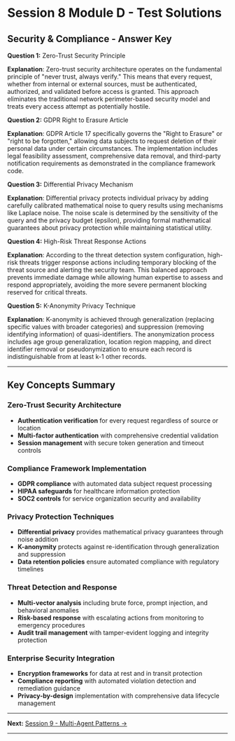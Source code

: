 # Session 8 Module D - Test Solutions

## Security & Compliance - Answer Key

**Question 1:** Zero-Trust Security Principle  

**Explanation**: Zero-trust security architecture operates on the fundamental principle of "never trust, always verify." This means that every request, whether from internal or external sources, must be authenticated, authorized, and validated before access is granted. This approach eliminates the traditional network perimeter-based security model and treats every access attempt as potentially hostile.

**Question 2:** GDPR Right to Erasure Article  

**Explanation**: GDPR Article 17 specifically governs the "Right to Erasure" or "right to be forgotten," allowing data subjects to request deletion of their personal data under certain circumstances. The implementation includes legal feasibility assessment, comprehensive data removal, and third-party notification requirements as demonstrated in the compliance framework code.

**Question 3:** Differential Privacy Mechanism  

**Explanation**: Differential privacy protects individual privacy by adding carefully calibrated mathematical noise to query results using mechanisms like Laplace noise. The noise scale is determined by the sensitivity of the query and the privacy budget (epsilon), providing formal mathematical guarantees about privacy protection while maintaining statistical utility.

**Question 4:** High-Risk Threat Response Actions  

**Explanation**: According to the threat detection system configuration, high-risk threats trigger response actions including temporary blocking of the threat source and alerting the security team. This balanced approach prevents immediate damage while allowing human expertise to assess and respond appropriately, avoiding the more severe permanent blocking reserved for critical threats.

**Question 5:** K-Anonymity Privacy Technique  

**Explanation**: K-anonymity is achieved through generalization (replacing specific values with broader categories) and suppression (removing identifying information) of quasi-identifiers. The anonymization process includes age group generalization, location region mapping, and direct identifier removal or pseudonymization to ensure each record is indistinguishable from at least k-1 other records.

---

## Key Concepts Summary

### Zero-Trust Security Architecture  
- **Authentication verification** for every request regardless of source or location  
- **Multi-factor authentication** with comprehensive credential validation  
- **Session management** with secure token generation and timeout controls  

### Compliance Framework Implementation  
- **GDPR compliance** with automated data subject request processing  
- **HIPAA safeguards** for healthcare information protection  
- **SOC2 controls** for service organization security and availability  

### Privacy Protection Techniques  
- **Differential privacy** provides mathematical privacy guarantees through noise addition  
- **K-anonymity** protects against re-identification through generalization and suppression  
- **Data retention policies** ensure automated compliance with regulatory timelines  

### Threat Detection and Response  
- **Multi-vector analysis** including brute force, prompt injection, and behavioral anomalies  
- **Risk-based response** with escalating actions from monitoring to emergency procedures  
- **Audit trail management** with tamper-evident logging and integrity protection  

### Enterprise Security Integration  
- **Encryption frameworks** for data at rest and in transit protection  
- **Compliance reporting** with automated violation detection and remediation guidance  
- **Privacy-by-design** implementation with comprehensive data lifecycle management  
---

**Next:** [Session 9 - Multi-Agent Patterns →](Session9_Multi_Agent_Patterns.md)

---
